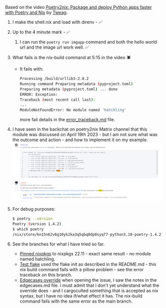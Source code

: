 Based on the video [Poetry2nix: Package and deploy Python apps faster with Poetry and Nix](https://youtu.be/TbIHRHy7_JM) by [Tweag](https://www.tweag.io/).


1. I make the shell.nix and load with direnv - :white_check_mark: 

2. Up to the 4 minute mark - :white_check_mark:
   1. I can run the `poetry run imgapp` command and both the hello world url and the image url work well. :white_check_mark:

3. What fails is the nix-build command at 5:15 in the video :spider:
    * It fails with:
        ```bash
        Processing /build/urllib3-2.0.2
        Running command Preparing metadata (pyproject.toml)
        Preparing metadata (pyproject.toml) ... done
        ERROR: Exception:
        Traceback (most recent call last): 
        ... 
        ModuleNotFoundError: No module named 'hatchling'
        ```

        more fail details in the [error_traceback.md](error_traceback.md) file.

4. I have seen in the backchat on poetry2nix Matrix channel that this module was discussed on April 19th 2023 - but I am not sure what was the outcome and action - and how to implement it on my example.
![alt text](matrix-screenshot.png "matrix chat snippet")

5. For debug purposes:
    ```bash
    $ poetry --version
    Poetry (version 1.4.2)
    $ which poetry
    /nix/store/kn15n62v6g10yk2ka3q5qbq8dp0syq77-python3.10-poetry-1.4.2/bin/poetry
    ```

6. See the branches for what I have tried so far.
   * [Pinned nixpkgs](https://github.com/henrik-ch/tweag-p2nix-video/tree/pin-nixpkgs) to nixpkgs 22.11 - exact same result - no module named hatchling.
   * [Test flake](https://github.com/henrik-ch/tweag-p2nix-video/tree/test-flake) used the flake init as described in the README.md - this nix build command fails with a pillow problem - see the error traceback on this branch.
   * [Edgecases override](https://github.com/henrik-ch/tweag-p2nix-video/tree/edgecases-override) when opening the issue, I saw the notes in the edgecases.md file. I must admit that I don't yet understand what the override does - and I cargoculted something that is accepted as nix syntax, but I have no idea if/what effect it has. The nix-build command fails with the same error as the main branch.